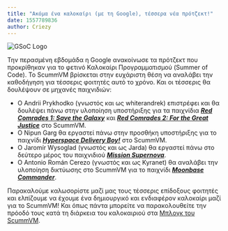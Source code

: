 ```yaml
---
title: "Ακόμα ένα καλοκαίρι (με τη Google), τέσσερα νέα πρότζεκτ!"
date: 1557789836
author: Criezy
---
```


![GSoC Logo](/data/news/GSoC2017Logo.png)

Την περασμένη εβδομάδα η Google ανακοίνωσε τα πρότζεκτ που προκρίθηκαν για το φετινό Καλοκαίρι Προγραμματισμού (Summer of Code). Το ScummVM βρίσκεται στην ευχάριστη θέση να  αναλάβει την καθοδήγηση για τέσσερις φοιτητές αυτό το χρόνο. Και οι τέσσερις θα δουλέψουν σε μηχανές παιχνιδιών:

*   Ο Andrii Prykhodko (γνωστός και ως whiterandrek) επιστρέφει και θα δουλέψει πάνω στην υλοποίηση υποστήριξης για τα παιχνίδια ***[Red Comrades 1: Save the Galaxy](https://www.mobygames.com/game/red-comrades-save-the-galaxy-reloaded)*** και ***[Red Comrades 2: For the Great Justice](https://www.mobygames.com/game/red-comrades-2)*** στο ScummVM.
*   Ο Nipun Garg θα εργαστεί πάνω στην προσθήκη υποστήριξης για το παιχνίδι ***[Hyperspace Delivery Boy!](https://www.mobygames.com/game/hyperspace-delivery-boy)*** στο ScummVM.
*   Ο Jaromír Wysoglad (γνωστός και ως Jarda) θα εργαστεί πάνω στο δεύτερο μέρος του παιχνιδιού ***[Mission Supernova](http://www.mobygames.com/game/dos/mission-supernova/)***.
*   Ο Antonio Román Cerezo (γνωστός και ως Kyranet) θα αναλάβει την υλοποίηση δικτύωσης στο ScummVM για το παιχνίδι ***[Moonbase Commander](http://www.mobygames.com/game/moonbase-commander)***.

Παρακαλούμε καλωσορίστε μαζί μας τους τέσσερις επίδοξους φοιτητές και ελπίζουμε να έχουμε ένα δημιουργικό και ενδιαφέρον καλοκαίρι μαζί για το ScummVM! Και όπως πάντα μπορείτε να παρακολουθείτε την πρόοδό τους κατά τη διάρκεια του καλοκαιριού στα [Μπλογκ του ScummVM](http://planet.scummvm.org).
